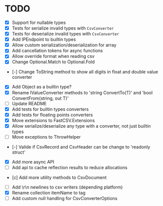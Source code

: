# TODO

- [x] Support for nullable types
- [x] Tests for serialize invalid types with `CsvConverter`
- [x] Tests for deserialize invalid types with `CsvConverter`
- [x] Add IPEndpoint to builtin types
- [x] Allow custom serialization/deserialization for array
- [x] Add cancellation tokens for async functions
- [x] Allow override format when reading csv
- [x] Change Optional.Match to Optional.Fold
- [-] Change ToString method to show all digits in float and double value converter
- [x] Add Object as a builtin type?
- [x] Rename IValueConverter methods to 'string ConvertTo(T)' and 'bool ConvertFrom(string, out T)'
- [ ] Update README
- [x] Add tests for builtin types converters
- [x] Add tests for floating points converters
- [x] Move extensions to FastCSV.Extensions
- [x] Allow serialize/deserialize any type with a converter, not just builtin types
- [ ] Move exceptions to ThrowHelper
- [-] Valide if CsvRecord and CsvHeader can be change to 'readonly struct'
- [x] Add more async API
- [ ] Add api to cache reflection results to reduce allocations
- [c] Add more utility methods to CsvDocument<T>
- [ ] Add \r\n newlines to csv writers (depending platform)
- [x] Rename collection itemName to tag
- [ ] Add custom null handling for CsvConverterOptions